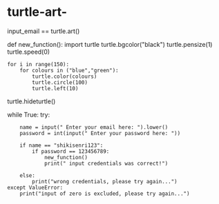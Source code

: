 # turtle-art-
input_email == turtle.art()

def new_function():
    import turtle
    turtle.bgcolor("black")
    turtle.pensize(1)
    turtle.speed(0)

    for i in range(150):
        for colours in ("blue","green"):
            turtle.color(colours)
            turtle.circle(100)
            turtle.left(10)

turtle.hideturtle()


while True:
    try:

        name = input(" Enter your email here: ").lower()
        password = int(input(" Enter your password here: "))

        if name == "shikisenri123":
            if password == 123456789:
                new_function()
                print(" input credentials was correct!")

        else:
            print("wrong credentials, please try again...")
    except ValueError:
        print("input of zero is excluded, please try again...")



